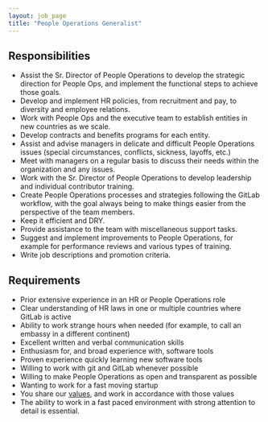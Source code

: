 ```yaml
---
layout: job_page
title: "People Operations Generalist"
---
```


## Responsibilities

- Assist the Sr. Director of People Operations to develop the strategic direction for People Ops, and implement the functional steps to achieve those goals.
- Develop and implement HR policies, from recruitment and pay, to diversity and employee relations.
- Work with People Ops and the executive team to establish entities in new countries as we scale. 
- Develop contracts and benefits programs for each entity. 
- Assist and advise managers in delicate and difficult People Operations issues (special circumstances, conflicts, sickness, layoffs, etc.)
- Meet with managers on a regular basis to discuss their needs within the organization and any issues. 
- Work with the Sr. Director of People Operations to develop leadership and individual contributor training. 
- Create People Operations processes and strategies following the GitLab workflow, with the goal always being to make things easier from the perspective of the team members.
- Keep it efficient and DRY.
- Provide assistance to the team with miscellaneous support tasks.
- Suggest and implement improvements to People Operations, for example for performance reviews and various types of training.
- Write job descriptions and promotion criteria.

## Requirements

- Prior extensive experience in an HR or People Operations role
- Clear understanding of HR laws in one or multiple countries where GitLab is active
- Ability to work strange hours when needed (for example, to call an embassy in a different continent)
- Excellent written and verbal communication skills
- Enthusiasm for, and broad experience with, software tools
- Proven experience quickly learning new software tools
- Willing to work with git and GitLab whenever possible
- Willing to make People Operations as open and transparent as possible
- Wanting to work for a fast moving startup
- You share our [values](/handbook/values), and work in accordance with those values
- The ability to work in a fast paced environment with strong attention to detail is essential.
